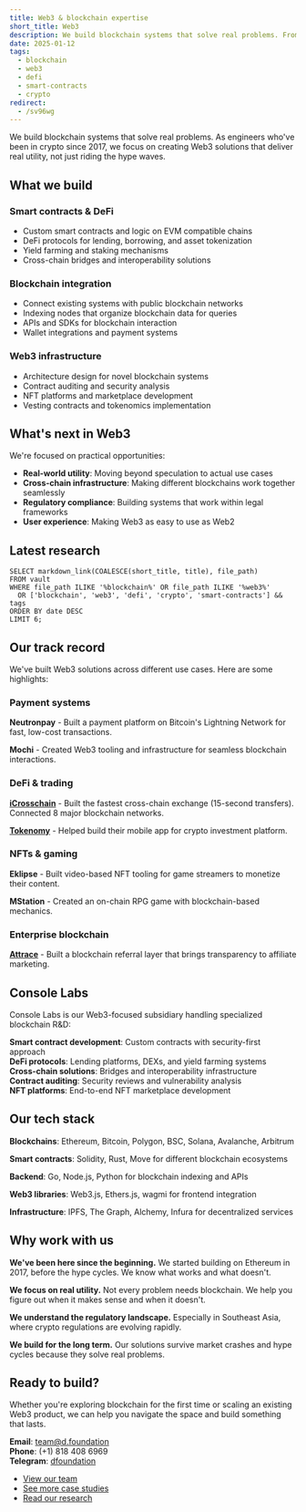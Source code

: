 ```yaml
---
title: Web3 & blockchain expertise
short_title: Web3
description: We build blockchain systems that solve real problems. From DeFi protocols to cross-chain bridges, we help companies navigate the Web3 space and create solutions that actually work.
date: 2025-01-12
tags:
  - blockchain
  - web3
  - defi
  - smart-contracts
  - crypto
redirect:
  - /sv96wg
---
```


We build blockchain systems that solve real problems. As engineers who've been in crypto since 2017, we focus on creating Web3 solutions that deliver real utility, not just riding the hype waves.

## What we build

### Smart contracts & DeFi

- Custom smart contracts and logic on EVM compatible chains
- DeFi protocols for lending, borrowing, and asset tokenization
- Yield farming and staking mechanisms
- Cross-chain bridges and interoperability solutions

### Blockchain integration

- Connect existing systems with public blockchain networks
- Indexing nodes that organize blockchain data for queries
- APIs and SDKs for blockchain interaction
- Wallet integrations and payment systems

### Web3 infrastructure

- Architecture design for novel blockchain systems
- Contract auditing and security analysis
- NFT platforms and marketplace development
- Vesting contracts and tokenomics implementation

## What's next in Web3

We're focused on practical opportunities:

- **Real-world utility**: Moving beyond speculation to actual use cases
- **Cross-chain infrastructure**: Making different blockchains work together seamlessly
- **Regulatory compliance**: Building systems that work within legal frameworks
- **User experience**: Making Web3 as easy to use as Web2

## Latest research

```dsql-list
SELECT markdown_link(COALESCE(short_title, title), file_path)
FROM vault
WHERE file_path ILIKE '%blockchain%' OR file_path ILIKE '%web3%'
  OR ['blockchain', 'web3', 'defi', 'crypto', 'smart-contracts'] && tags
ORDER BY date DESC
LIMIT 6;
```

## Our track record

We've built Web3 solutions across different use cases. Here are some highlights:

### Payment systems

**Neutronpay** - Built a payment platform on Bitcoin's Lightning Network for fast, low-cost transactions.

**Mochi** - Created Web3 tooling and infrastructure for seamless blockchain interactions.

### DeFi & trading

**[iCrosschain](https://memo.d.foundation/consulting/case-study/icrosschain)** - Built the fastest cross-chain exchange (15-second transfers). Connected 8 major blockchain networks.

**[Tokenomy](https://memo.d.foundation/consulting/case-study/tokenomy)** - Helped build their mobile app for crypto investment platform.

### NFTs & gaming

**Eklipse** - Built video-based NFT tooling for game streamers to monetize their content.

**MStation** - Created an on-chain RPG game with blockchain-based mechanics.

### Enterprise blockchain

**[Attrace](https://memo.d.foundation/consulting/case-study/attrace)** - Built a blockchain referral layer that brings transparency to affiliate marketing.

## Console Labs

Console Labs is our Web3-focused subsidiary handling specialized blockchain R&D:

**Smart contract development**: Custom contracts with security-first approach  
**DeFi protocols**: Lending platforms, DEXs, and yield farming systems  
**Cross-chain solutions**: Bridges and interoperability infrastructure  
**Contract auditing**: Security reviews and vulnerability analysis  
**NFT platforms**: End-to-end NFT marketplace development

## Our tech stack

**Blockchains**: Ethereum, Bitcoin, Polygon, BSC, Solana, Avalanche, Arbitrum

**Smart contracts**: Solidity, Rust, Move for different blockchain ecosystems

**Backend**: Go, Node.js, Python for blockchain indexing and APIs

**Web3 libraries**: Web3.js, Ethers.js, wagmi for frontend integration

**Infrastructure**: IPFS, The Graph, Alchemy, Infura for decentralized services

## Why work with us

**We've been here since the beginning.** We started building on Ethereum in 2017, before the hype cycles. We know what works and what doesn't.

**We focus on real utility.** Not every problem needs blockchain. We help you figure out when it makes sense and when it doesn't.

**We understand the regulatory landscape.** Especially in Southeast Asia, where crypto regulations are evolving rapidly.

**We build for the long term.** Our solutions survive market crashes and hype cycles because they solve real problems.

## Ready to build?

Whether you're exploring blockchain for the first time or scaling an existing Web3 product, we can help you navigate the space and build something that lasts.

**Email**: <team@d.foundation>  
**Phone**: (+1) 818 408 6969  
**Telegram**: [dfoundation](t.me/dfoundation)  

- [View our team](https://memo.d.foundation/profile)
- [See more case studies](https://memo.d.foundation/consulting)
- [Read our research](https://memo.d.foundation/research)
